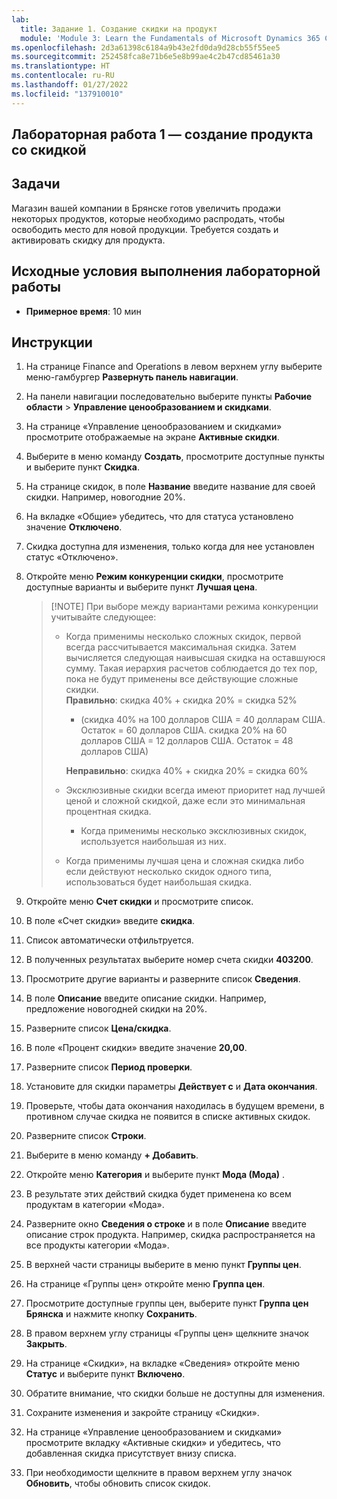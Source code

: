 ```yaml
---
lab:
  title: Задание 1. Создание скидки на продукт
  module: 'Module 3: Learn the Fundamentals of Microsoft Dynamics 365 Commerce'
ms.openlocfilehash: 2d3a61398c6184a9b43e2fd0da9d28cb55f55ee5
ms.sourcegitcommit: 252458fca8e71b6e5e8b99ae4c2b47cd85461a30
ms.translationtype: HT
ms.contentlocale: ru-RU
ms.lasthandoff: 01/27/2022
ms.locfileid: "137910010"
---
```

## <a name="lab-1---create-a-discount-product"></a>Лабораторная работа 1 — создание продукта со скидкой

## <a name="objectives"></a>Задачи

Магазин вашей компании в Брянске готов увеличить продажи некоторых продуктов, которые необходимо распродать, чтобы освободить место для новой продукции. Требуется создать и активировать скидку для продукта.

## <a name="lab-setup"></a>Исходные условия выполнения лабораторной работы

   - **Примерное время**: 10 мин

## <a name="instructions"></a>Инструкции

1. На странице Finance and Operations в левом верхнем углу выберите меню-гамбургер **Развернуть панель навигации**.

1. На панели навигации последовательно выберите пункты **Рабочие области** > **Управление ценообразованием и скидками**.

1. На странице «Управление ценообразованием и скидками» просмотрите отображаемые на экране **Активные скидки**.

1. Выберите в меню команду **Создать**, просмотрите доступные пункты и выберите пункт **Скидка**.

1. На странице скидок, в поле **Название** введите название для своей скидки. Например, новогодние 20%.

1. На вкладке «Общие» убедитесь, что для статуса установлено значение **Отключено**.

1. Скидка доступна для изменения, только когда для нее установлен статус «Отключено».

1. Откройте меню **Режим конкуренции скидки**, просмотрите доступные варианты и выберите пункт **Лучшая цена**.

    >[!NOTE] При выборе между вариантами режима конкуренции учитывайте следующее:
    >
    >  - Когда применимы несколько сложных скидок, первой всегда рассчитывается максимальная скидка.  Затем вычисляется следующая наивысшая скидка на оставшуюся сумму.  Такая иерархия расчетов соблюдается до тех пор, пока не будут применены все действующие сложные скидки.  
    >    **Правильно**: скидка 40% + скидка 20% = скидка 52%  
    >      - (скидка 40% на 100 долларов США = 40 долларам США. Остаток = 60 долларов США.  скидка 20% на 60 долларов США = 12 долларов США. Остаток = 48 долларов США)  
    >
    >    **Неправильно**: скидка 40% + скидка 20% = скидка 60%
    >
    >  - Эксклюзивные скидки всегда имеют приоритет над лучшей ценой и сложной скидкой, даже если это минимальная процентная скидка.
    >    - Когда применимы несколько эксклюзивных скидок, используется наибольшая из них.
    >  - Когда применимы лучшая цена и сложная скидка либо если действуют несколько скидок одного типа, использоваться будет наибольшая скидка.

1. Откройте меню **Счет скидки** и просмотрите список.

1. В поле «Счет скидки» введите **скидка**.

1. Список автоматически отфильтруется.

1. В полученных результатах выберите номер счета скидки **403200**.

1. Просмотрите другие варианты и разверните список **Сведения**.

1. В поле **Описание** введите описание скидки. Например, предложение новогодней скидки на 20%.

1. Разверните список **Цена/скидка**.

1. В поле «Процент скидки» введите значение **20,00**.

1. Разверните список **Период проверки**.

1. Установите для скидки параметры **Действует с** и **Дата окончания**.

1. Проверьте, чтобы дата окончания находилась в будущем времени, в противном случае скидка не появится в списке активных скидок.

1. Разверните список **Строки**.

1. Выберите в меню команду **+ Добавить**.

1. Откройте меню **Категория** и выберите пункт **Мода (Мода)** .

1. В результате этих действий скидка будет применена ко всем продуктам в категории «Мода».

1. Разверните окно **Сведения о строке** и в поле **Описание** введите описание строк продукта. Например, скидка распространяется на все продукты категории «Мода».

1. В верхней части страницы выберите в меню пункт **Группы цен**.

1. На странице «Группы цен» откройте меню **Группа цен**.

1. Просмотрите доступные группы цен, выберите пункт **Группа цен Брянска** и нажмите кнопку **Сохранить**.

1. В правом верхнем углу страницы «Группы цен» щелкните значок **Закрыть**.

1. На странице «Скидки», на вкладке «Сведения» откройте меню **Статус** и выберите пункт **Включено**.

1. Обратите внимание, что скидки больше не доступны для изменения.

1. Сохраните изменения и закройте страницу «Скидки».

1. На странице «Управление ценообразованием и скидками» просмотрите вкладку «Активные скидки» и убедитесь, что добавленная скидка присутствует внизу списка.

1. При необходимости щелкните в правом верхнем углу значок **Обновить**, чтобы обновить список скидок.
